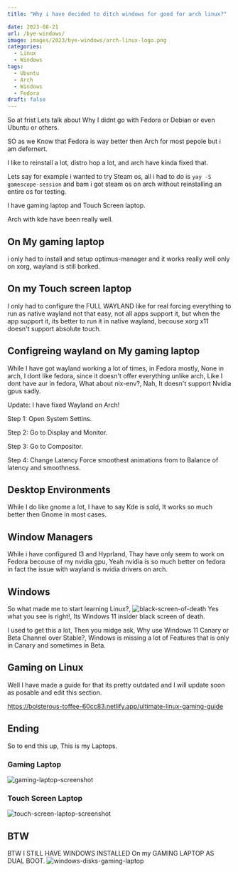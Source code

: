 ```yaml
---
title: "Why i have decided to ditch windows for good for arch linux?"

date: 2023-08-21
url: /bye-windows/
image: images/2023/bye-windows/arch-linux-logo.png
categories:
  - Linux
  - Windows
tags:
  - Ubuntu
  - Arch
  - Windows
  - Fedora
draft: false
---
```

<!--more-->

So at frist Lets talk about Why I didnt go with Fedora or Debian or even Ubuntu or others.

SO as we Know that Fedora is way better then Arch for most pepole but i am defernert.

I like to reinstall a lot, distro hop a lot, and arch have kinda fixed that.

Lets say for example i wanted to try Steam os, all i had to do is `yay -S gamescope-session` and bam i got steam os on arch without reinstalling an entire os for testing.

I have gaming laptop and Touch Screen laptop.

Arch with kde have been really well.

## On My gaming laptop
 i only had to install and setup optimus-manager and it works really well only on xorg, wayland is still borked.

## On my Touch screen laptop
 I only had to configure the FULL WAYLAND like for real forcing everything to run as native wayland not that easy, not all apps support it, but when the app support it, its better to run it in native wayland, becouse xorg x11 doesn't support absolute touch.

## Configreing wayland on My gaming laptop
While I have got wayland working a lot of times, in Fedora mostly, None in arch, I dont like fedora, since it doesn't offer everything unlike arch, Like I dont have aur in fedora, What about nix-env?, Nah, It doesn't support Nvidia gpus sadly.

Update: I have fixed Wayland on Arch!

Step 1: Open System Settins.

Step 2: Go to Display and Monitor.

Step 3: Go to Compositor.

Step 4: Change Latency Force smoothest animations from to Balance of latency and smoothness.

## Desktop Environments
While I do like gnome a lot, I have to say Kde is sold, It works so much better then Gnome in most cases.

## Window Managers
While i have configured I3 and Hyprland, Thay have only seem to work on Fedora becouse of my nvidia gpu, Yeah nvidia is so much better on fedora in fact the issue with wayland is nvidia drivers on arch.

## Windows
So what made me to start learning Linux?, 
![black-screen-of-death](/images/2023/bye-windows/black-screen-of-death.jpg)
Yes what you see is right!, Its Windows 11 insider black screen of death.

I used to get this a lot, Then you midge ask, Why use Windows 11 Canary or Beta Channel over Stable?, Windows is missing a lot of Features that is only in Canary and sometimes in Beta.

## Gaming on Linux
Well I have made a guide for that its pretty outdated and I will update soon as posable and edit this section.

https://boisterous-toffee-60cc83.netlify.app/ultimate-linux-gaming-guide

## Ending
So to end this up, This is my Laptops.

### Gaming Laptop
![gaming-laptop-screenshot](/images/2023/bye-windows/gaming-laptop-screenshot.png)

### Touch Screen Laptop
![touch-screen-laptop-screenshot](/images/2023/bye-windows/touch-screen-laptop-screenshot.png)

## BTW
BTW I STILL HAVE WINDOWS INSTALLED On my GAMING LAPTOP AS DUAL BOOT.
![windows-disks-gaming-laptop](/images/2023/bye-windows/windows-disks-gaming-laptop.png)